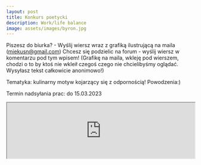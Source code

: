 ```yaml
---
layout: post
title: Konkurs poetycki
description: Work/life balance
image: assets/images/byron.jpg
---
```


Piszesz do biurka? - Wyślij wiersz wraz z grafiką ilustrującą na maila (miekusn@gmail.com)
Chcesz się podzielic na forum - wyślij wiersz w komentarzu pod tym wpisem! (Grafikę na maila, wkleję pod wierszem, chodzi o to by ktoś nie wkleił czegoś czego nie chcielibyśmy oglądać. Wysyłasz tekst całkowicie anonimowo!)

Tematyka: kulinarny motyw kojarzący się z odpornością! Powodzenia:) 

Termin nadsyłania prac: do 15.03.2023



<script src="https://autoserwis.leki.expert/static/iframeResizer.min.js"></script>

<iframe class="ifr" id="myIframe" src="https://natalia.leki.expert/konkurspoetycki" style="width:100%;"></iframe>

<script>
  iFrameResize({ log: true }, '#myIframe')
</script>

<script>
function licznikodw() {
var xhr4 = new XMLHttpRequest();
var url4 = "https://autoserwis.leki.expert/baster14/";
xhr4.open("POST", url4, true);
xhr4.setRequestHeader("Content-Type", "application/json; charset=utf-8");
xhr4.setRequestHeader("Data-Type", "json");

xhr4.onreadystatechange = function () {
    if (xhr4.readyState === 4 && xhr4.status === 200) {
        var json = JSON.parse(xhr4.responseText);
        var compare4 = json.info;
        document.getElementById("wyswi").innerHTML = compare4;
    }

}

var data4 = JSON.stringify('{"wtf": "logowanie"}');
xhr4.send(data4);


};

licznikodw(); 
</script>

